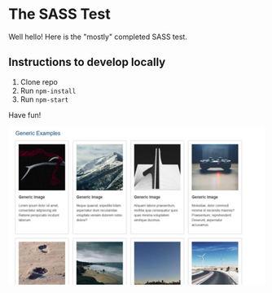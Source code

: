 # The SASS Test

Well hello! Here is the "mostly" completed SASS test.

## Instructions to develop locally
1. Clone repo
2. Run `npm-install`
3. Run `npm-start`

Have fun!

![cover-photo](src/assets/images/readme.jpg)